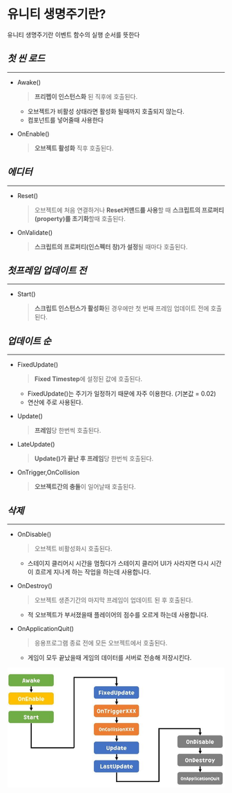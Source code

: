 # 유니티 생명주기란?

유니티 생명주기란 이벤트 함수의 실행 순서를 뜻한다

## ***첫 씬 로드***

---

* Awake()

    > **프리펩이 인스턴스화** 된 직후에 호출된다.
    + 오브젝트가 비활성 상태라면 활성화 될때까지 호출되지 않는다.
    + 컴포넌트를 넣어줄때 사용한다

* OnEnable()

    >**오브젝트 활성화** 직후 호출된다.

## ***에디터***

---

* Reset()

    >오브젝트에 처음 연결하거나 **Reset커맨드를 사용**할 때
    **스크립트의 프로퍼티(property)를 초기화**할때 호출된다.

* OnValidate()

    >**스크립트의 프로퍼티(인스펙터 창)가 설정**될 때마다 호출된다.

## ***첫프레임 업데이트 전***

---

* Start()

    >**스크립트 인스턴스가 활성화**된 경우에만 첫 번째 프레임 업데이트 전에 호출된다.

## ***업데이트 순***

---

* FixedUpdate()

    >**Fixed Timestep**에 설정된 값에 호출된다.

    + FixedUpdate()는 주기가 일정하기 때문에 자주 이용한다. (기본값 = 0.02)
    + 연산에 주로 사용된다.

* Update()

    >**프레임**당 한번씩 호출된다.

* LateUpdate()

    >**Update()가 끝난 후 프레임**당 한번씩 호출된다.

* OnTrigger,OnCollision

    >**오브젝트간의 충돌**이 일어날때 호출된다.

## ***삭제***

---

* OnDisable()

    >오브젝트 비활성화시 호출된다.
    + 스테이지 클리어시 시간을 멈췄다가 스테이지 클리어 UI가 사라지면 다시 시간이 흐르게 지나게 하는 작업을 하는데 사용합니다.

* OnDestroy()

    >오브젝트 생존기간의 마지막 프레임이 업데이트 된 후 호출된다.
    + 적 오브젝트가 부서졌을때 플레이어의 점수를 오르게 하는데 사용합니다.

* OnApplicationQuit()

    >응용프로그램 종료 전에 모든 오브젝트에서 호출된다.
    + 게임이 모두 끝났을때 게임의 데이터를 서버로 전송해 저장시킨다.

![](./img.jpg)